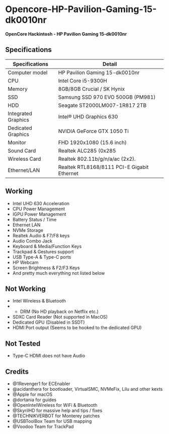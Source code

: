# Opencore-HP-Pavilion-Gaming-15-dk0010nr

<B>OpenCore Hackintosh - HP Pavilion Gaming 15-dk0010nr</B>

## Specifications

| Specifications      | Detail                                      |
| ------------------- | ------------------------------------------- |
| Computer model      | HP Pavilion Gaming 15-dk0010nr              |
| CPU                 | Intel Core i5-9300H                         |
| Memory              | 8GB/8GB Crucial / SK Hynix                  |
| SSD		              | Samsung SSD 970 EVO 500GB (PM981)		        |
| HDD		              | Seagate ST2000LM007-1R817 2TB			 	        |
| Integrated Graphics | Intel® UHD Graphics 630                     |
| Dedicated Graphics  | NVIDIA GeForce GTX 1050 Ti                  |
| Monitor             | FHD 1920x1080 (15.6 inch)                   |
| Sound Card          | Realtek ALC285 (0x285		                    |
| Wireless Card       | Realtek 802.11b/g/n/a/ac (2x2).             |
| Ethernet/LAN        | Realtek RTL8168/8111 PCI-E Gigabit Ethernet |


## Working
- Intel UHD 630 Acceleration
- CPU Power Management
- IGPU Power Management
- Battery Status / Time
- Ethernet LAN
- NVMe Storage
- Realtek Audio & F7/F8 keys
- Audio Combo Jack
- Keyboard & Media/Function Keys
- Trackpad & Gestures support
- USB Type-A & Type-C ports
- HP Webcam
- Screen Brightness & F2/F3 Keys
- And pretty much everything not listed below

## Not Working
- Intel Wireless & Bluetooth
- - DRM (No HD playback on Netflix etc.)
- SDXC Card Reader (Not supported in MacOS)
- Dedicated GPU (Disabled in SSDT)
- HDMI Port output (Seems to be hooked to the dedicated GPU)

## Not Tested
- Type-C HDMI does not have Audio


## Credits
- @1Revenger1 for ECEnabler
- @acidanthera for bootloader, VirtualSMC, NVMeFix, Lilu and other kexts
- @Apple for macOS
- @dortania for guides
- @OpenIntelWireless for WiFi & Bluetooth
- @SkyrilHD for massive help and tips / fixes
- @TECHNIKVERBOT for Monterey patches
- @USBToolBox Team for USB mapping
- @Voodoo Team for TrackPad
